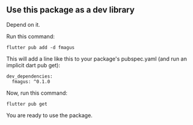 ## Use this package as a dev library

Depend on it.

Run this command:

```
flutter pub add -d fmagus
```

This will add a line like this to your package's pubspec.yaml (and run an implicit dart pub get):

```
dev_dependencies:
  fmagus: ^0.1.0
```

Now, run this command:

```
flutter pub get
```

You are ready to use the package.